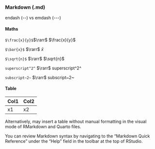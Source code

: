 ### Markdown (.md)

endash (--) vs emdash (---)

#### Maths

`$\frac{x}{y}$`$\rarr$ $\frac{x}{y}$

`$\bar{x}$` $\rarr$ $\bar{x}$

`$\sqrt{n}$` $\rarr$ $\sqrt{n}$

`superscript^2^` $\rarr$ superscript^2^

`subscript~2~` $\rarr$ subscript~2~

#### Table

| Col1 | Col2 |
|------|------|
| x1   | x2   |

Alternatively, may insert a table without manual formatting in the visual mode
of RMarkdown and Quarto files.

You can review Markdown syntax by navigating to the “Markdown Quick Reference”
under the “Help” field in the toolbar at the top of RStudio.
